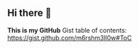 ## Hi there 👋
__This is my GitHub__
Gist table of contents: 
https://gist.github.com/m6rshm3ll0w#ToC
